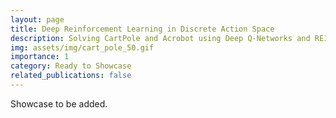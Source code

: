 ```yaml
---
layout: page
title: Deep Reinforcement Learning in Discrete Action Space
description: Solving CartPole and Acrobot using Deep Q-Networks and REINFORCE
img: assets/img/cart_pole_50.gif
importance: 1
category: Ready to Showcase
related_publications: false
---
```


Showcase to be added.
